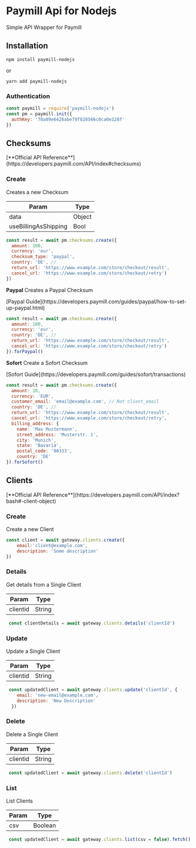 # Paymill Api for Nodejs
Simple API Wrapper for Paymill
## Installation
`` npm install paymill-nodejs ``

or

`` yarn add paymill-nodejs ``
### Authentication
```js
const paymill = require('paymill-nodejs')
const pm = paymill.init({
  authKey: '78a89e6426abe79f820566c0ca0e128f'
})

``` 
## Checksums
<p class="tip">
[**Official API Reference**](https://developers.paymill.com/API/index#checksums)
</p>

### Create
Creates a new Checksum

| Param                | Type   |
|----------------------|--------|
| data                 | Object |
| useBillingAsShipping | Bool   |

```js
const result = await pm.checksums.create({
  amount: 100,
  currency: 'eur',
  checksum_type: 'paypal',
  country: 'DE', //
  return_url: 'https://www.example.com/store/checkout/result',
  cancel_url: 'https://www.example.com/store/checkout/retry')
})
```
**Paypal**
Creates a Paypal Checksum
<p class="warning">
[Paypal Guide](https://developers.paymill.com/guides/paypal/how-to-set-up-paypal.html)
</p>

```js
const result = await pm.checksums.create({
  amount: 100,
  currency: 'eur',
  country: 'DE', //
  return_url: 'https://www.example.com/store/checkout/result',
  cancel_url: 'https://www.example.com/store/checkout/retry')
}).forPaypal()
```

**Sofort**
Create a Sofort Checksum
<p class="warning">
[Sofort Guide](https://developers.paymill.com/guides/sofort/transactions)
</p>

```js
const result = await pm.checksums.create({
  amount: 10,
  currency: 'EUR',
  customer_email: 'email@example.com', // Not client_email 
  country: 'DE', //
  return_url: 'https://www.example.com/store/checkout/result',
  cancel_url: 'https://www.example.com/store/checkout/retry',
  billing_address: {
    name: 'Max Mustermann',
    street_address: 'Musterstr. 1',
    city: 'Munich',
    state: 'Bavaria',
    postal_code: '80333',
    country: 'DE'
}).forSofort()
```
## Clients
<p class="tip">
[**Official API Reference**](https://developers.paymill.com/API/index?bash#-client-object)
</p>

### Create 
Create a new Client

```js
const client = await gateway.clients.create({
    email:'client@example.com',
    description: 'Some description'
})
```
### Details
Get details from a Single Client

| Param    | Type   |
|----------|--------|
| clientid | String |

```js
 const clientDetails = await gateway.clients.details('clientId')
```


### Update
Update a Single Client

| Param    | Type   |
|----------|--------|
| clientid | String |

```js
 const updatedClient = await gateway.clients.update('clientId', {
    email: 'new-email@example.com',
    description: 'New Description'
  })
```

### Delete
Delete a Single Client

| Param    | Type   |
|----------|--------|
| clientid | String |

```js
 const updatedClient = await gateway.clients.delete('clientId')
```


### List
List Clients

| Param    | Type   |
|----------|--------|
| csv | Boolean |

```js
 const updatedClient = await gateway.clients.list(csv = false).fetch()
```






